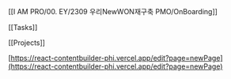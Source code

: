 [[I AM PRO/00. EY/2309 우리NewWON재구축 PMO/OnBoarding]]

[[Tasks]]

[[Projects]]

[https://react-contentbuilder-phi.vercel.app/edit?page=newPage](https://react-contentbuilder-phi.vercel.app/edit?page=newPage)